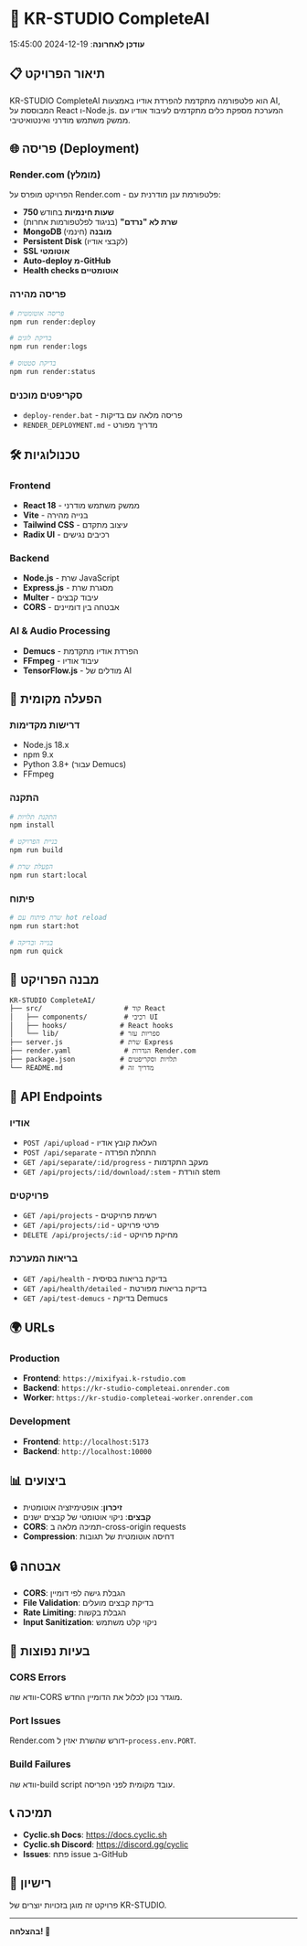 # 🚀 KR-STUDIO CompleteAI

**עודכן לאחרונה**: 2024-12-19 15:45:00

## 📋 **תיאור הפרויקט**

KR-STUDIO CompleteAI הוא פלטפורמה מתקדמת להפרדת אודיו באמצעות AI, המבוססת על React ו-Node.js. המערכת מספקת כלים מתקדמים לעיבוד אודיו עם ממשק משתמש מודרני ואינטואיטיבי.

## 🌐 **פריסה (Deployment)**

### **Render.com (מומלץ)**
הפרויקט מופרס על Render.com - פלטפורמת ענן מודרנית עם:
- **750 שעות חינמיות** בחודש
- **שרת לא "נרדם"** (בניגוד לפלטפורמות אחרות)
- **MongoDB מובנה** (חינמי)
- **Persistent Disk** (לקבצי אודיו)
- **SSL אוטומטי**
- **Auto-deploy מ-GitHub**
- **Health checks אוטומטיים**

### **פריסה מהירה**
```bash
# פריסה אוטומטית
npm run render:deploy

# בדיקת לוגים
npm run render:logs

# בדיקת סטטוס
npm run render:status
```

### **סקריפטים מוכנים**
- `deploy-render.bat` - פריסה מלאה עם בדיקות
- `RENDER_DEPLOYMENT.md` - מדריך מפורט

## 🛠️ **טכנולוגיות**

### **Frontend**
- **React 18** - ממשק משתמש מודרני
- **Vite** - בנייה מהירה
- **Tailwind CSS** - עיצוב מתקדם
- **Radix UI** - רכיבים נגישים

### **Backend**
- **Node.js** - שרת JavaScript
- **Express.js** - מסגרת שרת
- **Multer** - עיבוד קבצים
- **CORS** - אבטחה בין דומיינים

### **AI & Audio Processing**
- **Demucs** - הפרדת אודיו מתקדמת
- **FFmpeg** - עיבוד אודיו
- **TensorFlow.js** - מודלים של AI

## 🚀 **הפעלה מקומית**

### **דרישות מקדימות**
- Node.js 18.x
- npm 9.x
- Python 3.8+ (עבור Demucs)
- FFmpeg

### **התקנה**
```bash
# התקנת תלויות
npm install

# בניית הפרויקט
npm run build

# הפעלת שרת
npm run start:local
```

### **פיתוח**
```bash
# שרת פיתוח עם hot reload
npm run start:hot

# בנייה ובדיקה
npm run quick
```

## 📁 **מבנה הפרויקט**

```
KR-STUDIO CompleteAI/
├── src/                    # קוד React
│   ├── components/         # רכיבי UI
│   ├── hooks/             # React hooks
│   └── lib/               # ספריות עזר
├── server.js              # שרת Express
├── render.yaml             # הגדרות Render.com
├── package.json           # תלויות וסקריפטים
└── README.md              # מדריך זה
```

## 🔧 **API Endpoints**

### **אודיו**
- `POST /api/upload` - העלאת קובץ אודיו
- `POST /api/separate` - התחלת הפרדה
- `GET /api/separate/:id/progress` - מעקב התקדמות
- `GET /api/projects/:id/download/:stem` - הורדת stem

### **פרויקטים**
- `GET /api/projects` - רשימת פרויקטים
- `GET /api/projects/:id` - פרטי פרויקט
- `DELETE /api/projects/:id` - מחיקת פרויקט

### **בריאות המערכת**
- `GET /api/health` - בדיקת בריאות בסיסית
- `GET /api/health/detailed` - בדיקת בריאות מפורטת
- `GET /api/test-demucs` - בדיקת Demucs

## 🌍 **URLs**

### **Production**
- **Frontend**: `https://mixifyai.k-rstudio.com`
- **Backend**: `https://kr-studio-completeai.onrender.com`
- **Worker**: `https://kr-studio-completeai-worker.onrender.com`

### **Development**
- **Frontend**: `http://localhost:5173`
- **Backend**: `http://localhost:10000`

## 📊 **ביצועים**

- **זיכרון**: אופטימיזציה אוטומטית
- **קבצים**: ניקוי אוטומטי של קבצים ישנים
- **CORS**: תמיכה מלאה ב-cross-origin requests
- **Compression**: דחיסה אוטומטית של תגובות

## 🔒 **אבטחה**

- **CORS**: הגבלת גישה לפי דומיין
- **File Validation**: בדיקת קבצים מועלים
- **Rate Limiting**: הגבלת בקשות
- **Input Sanitization**: ניקוי קלט משתמש

## 🚨 **בעיות נפוצות**

### **CORS Errors**
וודא שה-CORS מוגדר נכון לכלול את הדומיין החדש.

### **Port Issues**
Render.com דורש שהשרת יאזין ל-`process.env.PORT`.

### **Build Failures**
וודא שה-build script עובד מקומית לפני הפריסה.

## 📞 **תמיכה**

- **Cyclic.sh Docs**: https://docs.cyclic.sh
- **Cyclic.sh Discord**: https://discord.gg/cyclic
- **Issues**: פתח issue ב-GitHub

## 📄 **רישיון**

פרויקט זה מוגן בזכויות יוצרים של KR-STUDIO.

---

**בהצלחה! 🚀**
